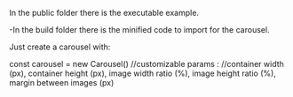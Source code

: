In the public folder there is the executable example.

-In the build folder there is the minified code to import for the carousel.

Just create a carousel with:

const carousel = new Carousel() //customizable params :  //container width (px), container height (px), image width ratio (%), image height ratio (%), margin between images (px)
